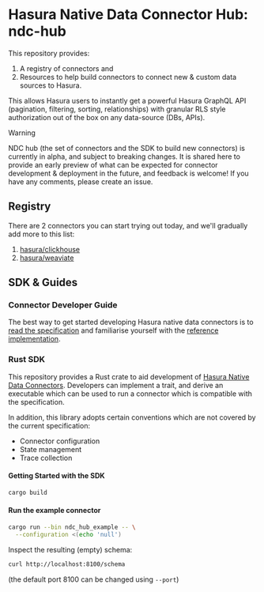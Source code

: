 # Hasura Native Data Connector Hub: ndc-hub

This repository provides:
1. A registry of connectors and 
2. Resources to help build connectors to connect new & custom data sources to Hasura. 

This allows Hasura users to instantly get a powerful Hasura GraphQL API (pagination, filtering, sorting, relationships) with granular RLS style authorization out of the box on any data-source (DBs, APIs).

> [!WARNING]
> NDC hub (the set of connectors and the SDK to build new connectors) is currently in alpha, and subject to breaking changes. It is shared here to provide an early preview of what can be expected for connector development & deployment in the future, and feedback is welcome! If you have any comments, please create an issue.

## Registry

There are 2 connectors you can start trying out today, and we'll gradually add more to this list:
1. [hasura/clickhouse](https://github.com/hasura/clickhouse_gdc_v2)
2. [hasura/weaviate](https://github.com/hasura/weaviate_gdc)

## SDK & Guides

### Connector Developer Guide

The best way to get started developing Hasura native data connectors is to [read the specification](http://hasura.github.io/ndc-spec/) and familiarise yourself with the [reference implementation](https://github.com/hasura/ndc-spec/tree/main/ndc-reference).

### Rust SDK

This repository provides a Rust crate to aid development of [Hasura Native Data Connectors](https://hasura.github.io/ndc-spec/). Developers can implement a trait, and derive an executable which can be used to run a connector which is compatible with the specification.

In addition, this library adopts certain conventions which are not covered by the current specification:

- Connector configuration
- State management
- Trace collection

#### Getting Started with the SDK

```sh
cargo build
```

#### Run the example connector

```sh
cargo run --bin ndc_hub_example -- \
  --configuration <(echo 'null')
```

Inspect the resulting (empty) schema:

```sh
curl http://localhost:8100/schema
```

(the default port 8100 can be changed using `--port`)
